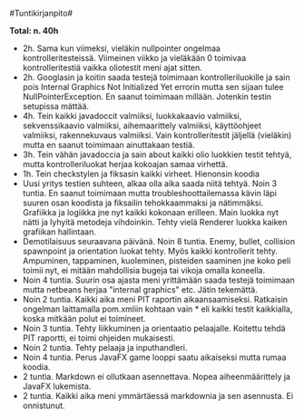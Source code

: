 #Tuntikirjanpito#

**Total: n. 40h**



- 2h. Sama kun viimeksi, vieläkin nullpointer ongelmaa kontrolleritesteissä. Viimeinen viikko ja vieläkään
0 toimivaa kontrolleritestiä vaikka oliotestit meni ajat sitten.
- 2h. Googlasin ja koitin saada testejä toimimaan kontrolleriluokille ja sain pois Internal Graphics Not Initialized Yet errorin mutta sen sijaan tulee NullPointerException. En saanut toimimaan millään. Jotenkin 
testin setupissa mättää.
- 4h. Tein kaikki javadoccit valmiiksi, luokkakaavio valmiiksi, sekvenssikaavio valmiiksi, aihemaarittely valmiiksi,
käyttöohjeet valmiiksi, rakennekuvaus valmiiksi. Vain kontrolleritestit jäljellä (vieläkin) mutta en saanut toimimaan ainuttakaan testiä. 
- 3h. Tein vähän javadoccia ja sain about kaikki olio luokkien testit tehtyä, mutta kontrolleriluokat herjaa kokoajan samaa virhettä.
- 1h. Tein checkstylen ja fiksasin kaikki virheet. Hienonsin koodia
- Uusi yritys testien suhteen, alkaa olla aika saada niitä tehtyä. Noin 3 tuntia. En saanut toimimaan mutta troubleshoottailemassa kävin läpi suuren osan koodista ja fiksailin tehokkaammaksi ja nätimmäksi. Grafiikka ja logiikka jne nyt kaikki kokonaan erilleen. Main luokka nyt nätti ja lyhyitä metodeja vihdoinkin. Tehty vielä 
Renderer luokka kaiken grafiikan hallintaan.
- Demotilaisuus seuraavana päivänä. Noin 8 tuntia. Enemy, bullet, collision spawnpoint ja orientation luokat tehty.
Myös kaikki kontrollerit tehty. Ampuminen, tappaminen, kuoleminen, pisteiden saaminen jne koko peli toimii nyt, ei mitään mahdollisia bugeja tai vikoja omalla koneella.
- Noin 4 tuntia. Suurin osa ajasta meni yrittämään saada testejä toimimaan mutta netbeans herjaa "internal graphics" etc. Jätin tekemättä.
- Noin 2 tuntia. Kaikki aika meni PIT raportin aikaansaamiseksi. Ratkaisin ongelman laittamalla pom.xmliin kohtaan
<targetTests> vain * eli kaikki testit kaikkialla, koska mitkään polut ei toimineet.
- Noin 3 tuntia. Tehty liikkuminen ja orientaatio pelaajalle. Koitettu tehdä PIT raportti, ei toimi ohjeiden mukaisesti.
- Noin 2 tuntia. Tehty pelaaja ja inputhandleri.
- Noin 4 tuntia. Perus JavaFX game looppi saatu aikaiseksi mutta rumaa koodia.
- 2 tuntia. Markdown ei ollutkaan asennettava. Nopea aiheenmäärittely ja JavaFX lukemista.
- 2 tuntia. Kaikki aika meni ymmärtäessä markdownia ja sen asennusta. Ei onnistunut.
